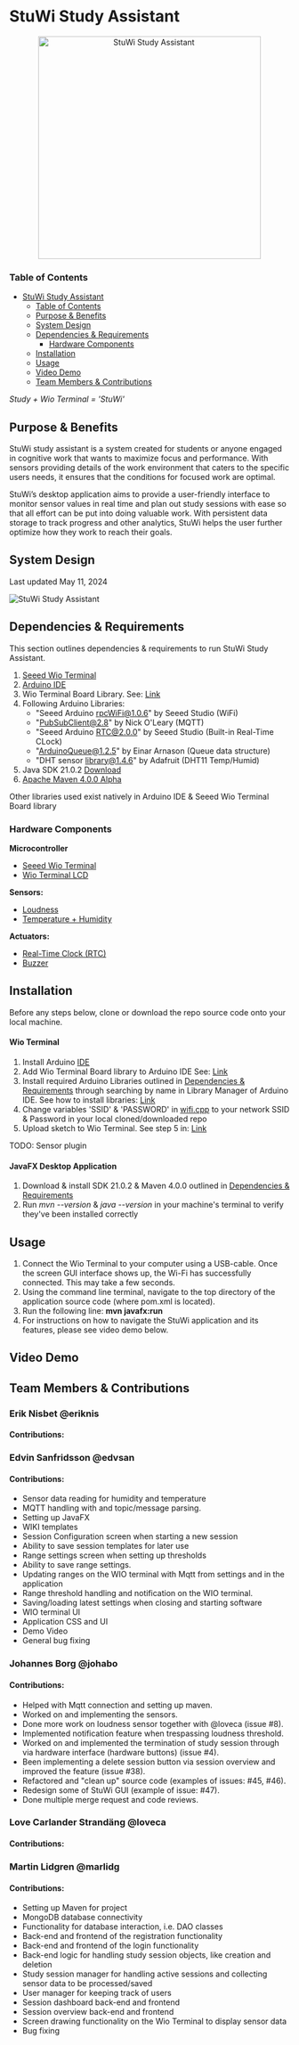 # StuWi Study Assistant

<div style="text-align:center">
    <img src="/docs/images/StuWi-Transparent.png" alt="StuWi Study Assistant" width="400" />
</div>

### Table of Contents
- [StuWi Study Assistant](#stuwi-study-assistant)
    - [Table of Contents](#table-of-contents)
    - [Purpose & Benefits](#purpose--benefits)
    - [System Design](#system-design-)
    - [Dependencies & Requirements](#dependencies--requirements)
        - [Hardware Components](#hardware-components)
    - [Installation](#installation)
    - [Usage](#usage)
    - [Video Demo](#video-demo)
    - [Team Members & Contributions](#team-members--contributions)

*Study + Wio Terminal = 'StuWi'*

## Purpose & Benefits

StuWi study assistant is a system created for students or anyone engaged in cognitive work that wants to maximize focus and performance. With sensors providing details of the work environment that caters to the specific users needs, it ensures that the conditions for focused work are optimal.

StuWi’s desktop application aims to provide a user-friendly interface to monitor sensor values in real time and plan out study sessions with ease so that all effort can be put into doing valuable work. With persistent data storage to track progress and other analytics, StuWi helps the user further optimize how they work to reach their goals.

## System Design 
Last updated May 11, 2024

![StuWi Study Assistant](/docs/images/architecture_diagrams/Architecture_DiagramV5.png)


## Dependencies & Requirements

This section outlines dependencies & requirements to run StuWi Study Assistant.

1. [Seeed Wio Terminal](https://wiki.seeedstudio.com/Wio_Terminal_Intro/)
2. [Arduino IDE](https://www.arduino.cc/en/software)
3. Wio Terminal Board Library. See: [Link](https://wiki.seeedstudio.com/Wio-Terminal-Getting-Started/#getting-started)
4. Following Arduino Libraries:
   - "Seeed Arduino rpcWiFi@1.0.6" by Seeed Studio (WiFi)
   - "PubSubClient@2.8" by Nick O'Leary (MQTT)
   - "Seeed Arduino RTC@2.0.0" by Seeed Studio (Built-in Real-Time CLock)
   - "ArduinoQueue@1.2.5" by Einar Arnason (Queue data structure)
   - "DHT sensor library@1.4.6" by Adafruit (DHT11 Temp/Humid)
5. Java SDK 21.0.2 [Download](https://www.oracle.com/java/technologies/javase/jdk21-archive-downloads.html)
6. [Apache Maven 4.0.0 Alpha](https://maven.apache.org/download.cgi)

Other libraries used exist natively in Arduino IDE & Seeed Wio Terminal Board library

### Hardware Components

**Microcontroller**
* [Seeed Wio Terminal](https://wiki.seeedstudio.com/Wio-Terminal-Getting-Started/)
* [Wio Terminal LCD](https://wiki.seeedstudio.com/Wio-Terminal-LCD-Overview/)

**Sensors:**
* [Loudness](https://wiki.seeedstudio.com/Grove-Loudness_Sensor/)
* [Temperature + Humidity](https://wiki.seeedstudio.com/Grove-TemperatureAndHumidity_Sensor/)

**Actuators:** 
* [Real-Time Clock (RTC)](https://wiki.seeedstudio.com/Wio-Terminal-RTC/)
* [Buzzer](https://wiki.seeedstudio.com/Wio-Terminal-Buzzer/)

## Installation

Before any steps below, clone or download the repo source code onto your local machine.

#### Wio Terminal

1. Install Arduino [IDE](https://www.arduino.cc/en/software)
2. Add Wio Terminal Board library to Arduino IDE See: [Link](https://wiki.seeedstudio.com/Wio-Terminal-Getting-Started/#getting-started)
3. Install required Arduino Libraries outlined in [Dependencies & Requirements](#dependencies--requirements) through searching by name in Library Manager of Arduino IDE. See how to install libraries: [Link](https://docs.arduino.cc/software/ide-v1/tutorials/installing-libraries/) 
4. Change variables 'SSID' & 'PASSWORD' in [wifi.cpp](src/wio-StuWi/src/stuwi_sketch_main/wifi.cpp) to your network SSID & Password in your local cloned/downloaded repo
6. Upload sketch to Wio Terminal. See step 5 in: [Link](https://wiki.seeedstudio.com/Wio-Terminal-Getting-Started/)


TODO: Sensor plugin
#### JavaFX Desktop Application

1. Download & install SDK 21.0.2 & Maven 4.0.0 outlined in [Dependencies & Requirements](#dependencies--requirements)
2. Run _mvn --version_ & _java --version_ in your machine's terminal to verify they've been installed correctly

## Usage
1. Connect the Wio Terminal to your computer using a USB-cable. Once the screen GUI interface shows up, the Wi-Fi has successfully connected. This may take a few seconds.
2. Using the command line terminal, navigate to the top directory of the application source code (where pom.xml is located).
3. Run the following line: **mvn javafx:run**
4. For instructions on how to navigate the StuWi application and its features, please see video demo below.

## Video Demo

## Team Members & Contributions

### Erik Nisbet @eriknis
#### Contributions:
### Edvin Sanfridsson @edvsan 
#### Contributions:
* Sensor data reading for humidity and temperature
* MQTT handling with and topic/message parsing.
* Setting up JavaFX
* WIKI templates
* Session Configuration screen when starting a new session
* Ability to save session templates for later use
* Range settings screen when setting up thresholds
* Ability to save range settings.
* Updating ranges on the WIO terminal with Mqtt from settings and in the application
* Range threshold handling and notification on the WIO terminal.
* Saving/loading latest settings when closing and starting software
* WIO terminal UI
* Application CSS and UI
* Demo Video
* General bug fixing
### Johannes Borg @johabo
#### Contributions:
* Helped with Mqtt connection and setting up maven.
* Worked on and implementing the sensors.
* Done more work on loudness sensor together with @loveca (issue #8).
* Implemented notification feature when trespassing loudness threshold.
* Worked on and implemented the termination of study session through via hardware interface (hardware buttons) (issue #4).
* Been implementing a delete session button via session overview and improved the feature (issue #38).
* Refactored and "clean up" source code (examples of issues: #45, #46).
* Redesign some of StuWi GUI (example of issue: #47).
* Done multiple merge request and code reviews.
### Love Carlander Strandäng @loveca
#### Contributions:
### Martin Lidgren @marlidg
#### Contributions:
* Setting up Maven for project
* MongoDB database connectivity
* Functionality for database interaction, i.e. DAO classes
* Back-end and frontend of the registration functionality
* Back-end and frontend of the login functionality
* Back-end logic for handling study session objects, like creation and deletion
* Study session manager for handling active sessions and collecting sensor data to be processed/saved
* User manager for keeping track of users
* Session dashboard back-end and frontend
* Session overview back-end and frontend
* Screen drawing functionality on the Wio Terminal to display sensor data
* Bug fixing


